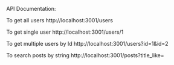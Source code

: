API Documentation:

To get all users
http://localhost:3001/users

To get single user
http://localhost:3001/users/1

To get multiple users by Id
http://localhost:3001/users?id=1&id=2

To search posts by string
http://localhost:3001/posts?title_like=<string>
